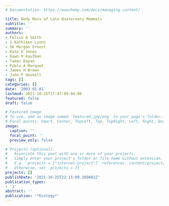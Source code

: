 ```yaml
---
# Documentation: https://wowchemy.com/docs/managing-content/

title: Body Mass of Late Quaternary Mammals
subtitle: ''
summary: ''
authors:
- Felisa A Smith
- S Kathleen Lyons
- SK Morgan Ernest
- Kate E Jones
- Dawn M Kaufman
- Tamar Dayan
- Pablo A Marquet
- James H Brown
- John P Haskell
tags: []
categories: []
date: '2003-01-01'
lastmod: 2021-10-25T17:47:09-04:00
featured: false
draft: false

# Featured image
# To use, add an image named `featured.jpg/png` to your page's folder.
# Focal points: Smart, Center, TopLeft, Top, TopRight, Left, Right, BottomLeft, Bottom, BottomRight.
image:
  caption: ''
  focal_point: ''
  preview_only: false

# Projects (optional).
#   Associate this post with one or more of your projects.
#   Simply enter your project's folder or file name without extension.
#   E.g. `projects = ["internal-project"]` references `content/project/deep-learning/index.md`.
#   Otherwise, set `projects = []`.
projects: []
publishDate: '2021-10-25T22:15:09.389682Z'
publication_types:
- '2'
abstract: ''
publication: '*Ecology*'
---
```

